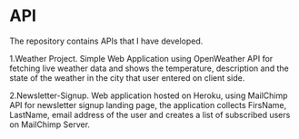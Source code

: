 # API
The repository contains APIs that I have developed.

1.Weather Project.
Simple Web Application using OpenWeather API for fetching live weather data 
and shows the temperature, description and the state of the weather in 
the city that user entered on client side.

2.Newsletter-Signup.
Web application hosted on Heroku, using MailChimp API for 
newsletter signup landing page, the application collects 
FirsName, LastName, email address of the user and creates 
a list of subscribed users on MailChimp Server.




